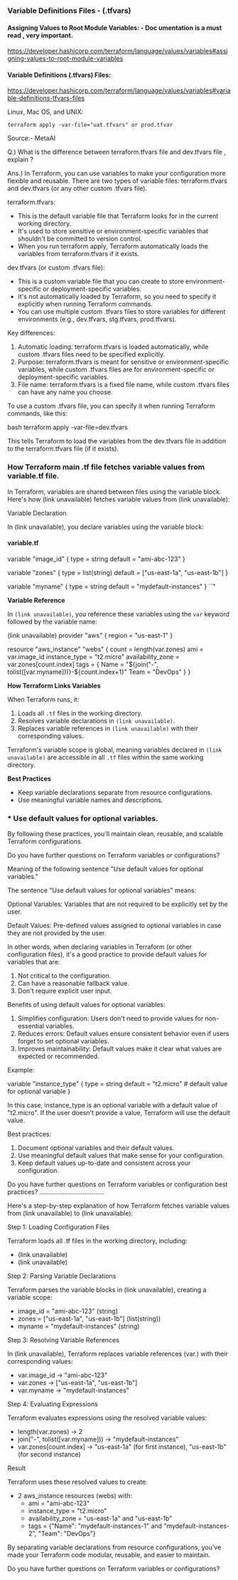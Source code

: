 
### Variable Definitions Files -  (.tfvars) 

#### Assigning Values to Root Module Variables: - Doc umentation is a must read , very important.

https://developer.hashicorp.com/terraform/language/values/variables#assigning-values-to-root-module-variables

#### Variable Definitions (.tfvars) Files:


https://developer.hashicorp.com/terraform/language/values/variables#variable-definitions-tfvars-files

Linux, Mac OS, and UNIX:

```
terraform apply -var-file="uat.tfvars" or prod.tfvar

```

Source:- MetaAI

Q.) What is the difference between terraform.tfvars file and dev.tfvars file , explain ?

Ans.) In Terraform, you can use variables to make your configuration more flexible and reusable. There are two types of variable files: terraform.tfvars and dev.tfvars (or any other custom .tfvars file).

terraform.tfvars:

- This is the default variable file that Terraform looks for in the current working directory.
- It's used to store sensitive or environment-specific variables that shouldn't be committed to version control.
- When you run terraform apply, Terraform automatically loads the variables from terraform.tfvars if it exists.

dev.tfvars (or custom .tfvars file):

- This is a custom variable file that you can create to store environment-specific or deployment-specific variables.
- It's not automatically loaded by Terraform, so you need to specify it explicitly when running Terraform commands.
- You can use multiple custom .tfvars files to store variables for different environments (e.g., dev.tfvars, stg.tfvars, prod.tfvars).

Key differences:

1. Automatic loading: terraform.tfvars is loaded automatically, while custom .tfvars files need to be specified explicitly.
2. Purpose: terraform.tfvars is meant for sensitive or environment-specific variables, while custom .tfvars files are for environment-specific or deployment-specific variables.
3. File name: terraform.tfvars is a fixed file name, while custom .tfvars files can have any name you choose.

To use a custom .tfvars file, you can specify it when running Terraform commands, like this:

bash
terraform apply -var-file=dev.tfvars

This tells Terraform to load the variables from the dev.tfvars file in addition to the terraform.tfvars file (if it exists).

### How Terraform main .tf file fetches variable values from variable.tf file.



In Terraform, variables are shared between files using the variable block. Here's how (link unavailable) fetches variable values from (link unavailable):

Variable Declaration

In (link unavailable), you declare variables using the variable block:


#### variable.tf

variable "image_id" {
  type = string
  default = "ami-abc-123"
}

variable "zones" {
  type = list(string)
  default = ["us-east-1a", "us-east-1b"]
}

variable "myname" {
  type = string
  default = "mydefault-instances"
}
``"

**Variable Reference**

In `(link unavailable)`, you reference these variables using the `var` keyword followed by the variable name:


(link unavailable)
provider "aws" {
region = "us-east-1"
}

resource "aws_instance" "webs" {
count = length(var.zones)
ami = var.image_id
instance_type = "t2.micro"
availability_zone = var.zones[count.index]
tags = {
Name = "${join("-", tolist([var.myname]))}-${count.index+1}"
Team = "DevOps"
}
}


**How Terraform Links Variables**

When Terraform runs, it:

1. Loads all `.tf` files in the working directory.
2. Resolves variable declarations in `(link unavailable)`.
3. Replaces variable references in `(link unavailable)` with their corresponding values.

Terraform's variable scope is global, meaning variables declared in `(link unavailable)` are accessible in all `.tf` files within the same working directory.

**Best Practices**

* Keep variable declarations separate from resource configurations.
* Use meaningful variable names and descriptions.
### * Use default values for optional variables.

By following these practices, you'll maintain clean, reusable, and scalable Terraform configurations.

Do you have further questions on Terraform variables or configurations?


Meaning of the following sentence "Use default values for optional variables."


The sentence "Use default values for optional variables" means:

Optional Variables: Variables that are not required to be explicitly set by the user.

Default Values: Pre-defined values assigned to optional variables in case they are not provided by the user.

In other words, when declaring variables in Terraform (or other configuration files), it's a good practice to provide default values for variables that are:

1. Not critical to the configuration.
2. Can have a reasonable fallback value.
3. Don't require explicit user input.

Benefits of using default values for optional variables:

1. Simplifies configuration: Users don't need to provide values for non-essential variables.
2. Reduces errors: Default values ensure consistent behavior even if users forget to set optional variables.
3. Improves maintainability: Default values make it clear what values are expected or recommended.

Example:


variable "instance_type" {
  type = string
  default = "t2.micro" # default value for optional variable
}


In this case, instance_type is an optional variable with a default value of "t2.micro". If the user doesn't provide a value, Terraform will use the default value.

Best practices:

1. Document optional variables and their default values.
2. Use meaningful default values that make sense for your configuration.
3. Keep default values up-to-date and consistent across your configuration.

Do you have further questions on Terraform variables or configuration best practices?
....................................

Here's a step-by-step explanation of how Terraform fetches variable values from (link unavailable) to (link unavailable):

Step 1: Loading Configuration Files

Terraform loads all .tf files in the working directory, including:

- (link unavailable)
- (link unavailable)

Step 2: Parsing Variable Declarations

Terraform parses the variable blocks in (link unavailable), creating a variable scope:

- image_id = "ami-abc-123" (string)
- zones = ["us-east-1a", "us-east-1b"] (list(string))
- myname = "mydefault-instances" (string)

Step 3: Resolving Variable References

In (link unavailable), Terraform replaces variable references (var.) with their corresponding values:

- var.image_id → "ami-abc-123"
- var.zones → ["us-east-1a", "us-east-1b"]
- var.myname → "mydefault-instances"

Step 4: Evaluating Expressions

Terraform evaluates expressions using the resolved variable values:

- length(var.zones) → 2
- join("-", tolist([var.myname])) → "mydefault-instances"
- var.zones[count.index] → "us-east-1a" (for first instance), "us-east-1b" (for second instance)

Result

Terraform uses these resolved values to create:

- 2 aws_instance resources (webs) with:
    - ami = "ami-abc-123"
    - instance_type = "t2.micro"
    - availability_zone = "us-east-1a" and "us-east-1b"
    - tags = {"Name": "mydefault-instances-1" and "mydefault-instances-2", "Team": "DevOps"}

By separating variable declarations from resource configurations, you've made your Terraform code modular, reusable, and easier to maintain.

Do you have further questions on Terraform variables or configurations?
